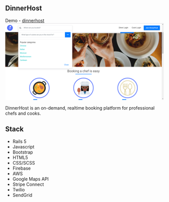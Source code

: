 ## DinnerHost
Demo - [dinnerhost](https://dinner-host.herokuapp.com "dinnerhost")
![dinnerhost](https://github.com/demesvardestin/dinnerhost/raw/master/public/images/dinnerhost.png "dinnerhost")

DinnerHost is an on-demand, realtime booking platform for professional chefs and cooks.

## Stack

- Rails 5
- Javascript
- Bootstrap
- HTML5
- CSS/SCSS
- Firebase
- AWS
- Google Maps API
- Stripe Connect
- Twilio
- SendGrid